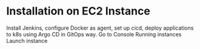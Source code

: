 # Installation on EC2 Instance
Install Jenkins, configure Docker as agent, set up cicd, deploy applications to k8s using Argo CD in GitOps way.
Go to Console
Running instances
Launch instance
